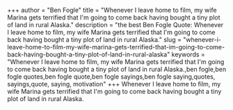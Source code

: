 +++
author = "Ben Fogle"
title = "Whenever I leave home to film, my wife Marina gets terrified that I'm going to come back having bought a tiny plot of land in rural Alaska."
description = "the best Ben Fogle Quote: Whenever I leave home to film, my wife Marina gets terrified that I'm going to come back having bought a tiny plot of land in rural Alaska."
slug = "whenever-i-leave-home-to-film-my-wife-marina-gets-terrified-that-im-going-to-come-back-having-bought-a-tiny-plot-of-land-in-rural-alaska"
keywords = "Whenever I leave home to film, my wife Marina gets terrified that I'm going to come back having bought a tiny plot of land in rural Alaska.,ben fogle,ben fogle quotes,ben fogle quote,ben fogle sayings,ben fogle saying,quotes, sayings,quote, saying, motivation"
+++
Whenever I leave home to film, my wife Marina gets terrified that I'm going to come back having bought a tiny plot of land in rural Alaska.
